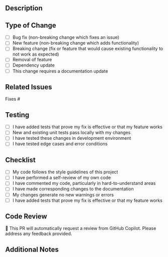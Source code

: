 ## Description
<!-- Provide a brief description of the changes in this PR -->

## Type of Change
<!-- Please delete options that are not relevant -->
- [ ] Bug fix (non-breaking change which fixes an issue)
- [ ] New feature (non-breaking change which adds functionality)
- [ ] Breaking change (fix or feature that would cause existing functionality to not work as expected)
- [ ] Removal of feature
- [ ] Dependency update
- [ ] This change requires a documentation update

## Related Issues
<!-- Please link to the issue(s) this PR addresses -->
Fixes #

## Testing
<!-- Please check the boxes that apply -->
- [ ] I have added tests that prove my fix is effective or that my feature works
- [ ] New and existing unit tests pass locally with my changes
- [ ] I have tested these changes in development environment
- [ ] I have tested edge cases and error conditions

## Checklist
<!-- Please check the boxes that apply -->
- [ ] My code follows the style guidelines of this project
- [ ] I have performed a self-review of my own code
- [ ] I have commented my code, particularly in hard-to-understand areas
- [ ] I have made corresponding changes to the documentation
- [ ] My changes generate no new warnings or errors
- [ ] I have added tests that prove my fix is effective or that my feature works

## Code Review
<!-- Note about automated reviews -->
🤖 This PR will automatically request a review from GitHub Copilot. Please address any feedback provided.

## Additional Notes
<!-- Add any additional notes or context about the PR here --> 
